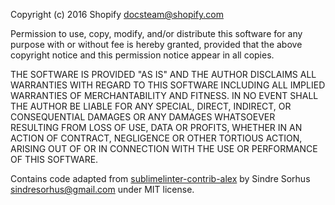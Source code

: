 Copyright (c) 2016 Shopify <docsteam@shopify.com>

Permission to use, copy, modify, and/or distribute this software for any purpose with or without fee is hereby granted, provided that the above copyright notice and this permission notice appear in all copies.

THE SOFTWARE IS PROVIDED "AS IS" AND THE AUTHOR DISCLAIMS ALL WARRANTIES WITH REGARD TO THIS SOFTWARE INCLUDING ALL IMPLIED WARRANTIES OF MERCHANTABILITY AND FITNESS. IN NO EVENT SHALL THE AUTHOR BE LIABLE FOR ANY SPECIAL, DIRECT, INDIRECT, OR CONSEQUENTIAL DAMAGES OR ANY DAMAGES WHATSOEVER RESULTING FROM LOSS OF USE, DATA OR PROFITS, WHETHER IN AN ACTION OF CONTRACT, NEGLIGENCE OR OTHER TORTIOUS ACTION, ARISING OUT OF OR IN CONNECTION WITH THE USE OR PERFORMANCE OF THIS SOFTWARE.

Contains code adapted from [sublimelinter-contrib-alex](https://github.com/sindresorhus/SublimeLinter-contrib-alex) by Sindre Sorhus <sindresorhus@gmail.com> under MIT license.
